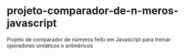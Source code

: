 # projeto-comparador-de-n-meros-javascript
Projeto de comparador de números feito em Javascript para treinar operadores sintáticos e aritméricos
